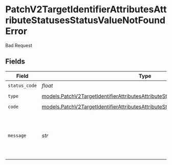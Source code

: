 # PatchV2TargetIdentifierAttributesAttributeStatusesStatusValueNotFoundError

Bad Request


## Fields

| Field                                                                                                                                                                      | Type                                                                                                                                                                       | Required                                                                                                                                                                   | Description                                                                                                                                                                | Example                                                                                                                                                                    |
| -------------------------------------------------------------------------------------------------------------------------------------------------------------------------- | -------------------------------------------------------------------------------------------------------------------------------------------------------------------------- | -------------------------------------------------------------------------------------------------------------------------------------------------------------------------- | -------------------------------------------------------------------------------------------------------------------------------------------------------------------------- | -------------------------------------------------------------------------------------------------------------------------------------------------------------------------- |
| `status_code`                                                                                                                                                              | *float*                                                                                                                                                                    | :heavy_check_mark:                                                                                                                                                         | N/A                                                                                                                                                                        |                                                                                                                                                                            |
| `type`                                                                                                                                                                     | [models.PatchV2TargetIdentifierAttributesAttributeStatusesStatusBadRequestType](../models/patchv2targetidentifierattributesattributestatusesstatusbadrequesttype.md)       | :heavy_check_mark:                                                                                                                                                         | N/A                                                                                                                                                                        |                                                                                                                                                                            |
| `code`                                                                                                                                                                     | [models.PatchV2TargetIdentifierAttributesAttributeStatusesStatusCodeValueNotFound](../models/patchv2targetidentifierattributesattributestatusesstatuscodevaluenotfound.md) | :heavy_check_mark:                                                                                                                                                         | N/A                                                                                                                                                                        |                                                                                                                                                                            |
| `message`                                                                                                                                                                  | *str*                                                                                                                                                                      | :heavy_check_mark:                                                                                                                                                         | N/A                                                                                                                                                                        | Cannot find status attribute with status option title "Medium".                                                                                                            |
